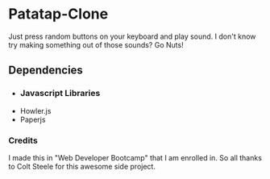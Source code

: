 # Patatap-Clone
Just press random buttons on your keyboard and play sound. I don't know try making something out of those sounds? 
Go Nuts!

## Dependencies
<ul>
  <li><h3>Javascript Libraries</h3></li>
  <li>Howler.js</li>
  <li>Paperjs</li>
</ul>

### Credits
I made this in "Web Developer Bootcamp" that I am enrolled in. So all thanks to Colt Steele for this awesome side project.
